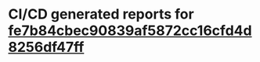 # CI/CD generated reports for [fe7b84cbec90839af5872cc16cfd4d8256df47ff](https://github.com/hydephp/develop/commit/fe7b84cbec90839af5872cc16cfd4d8256df47ff)
